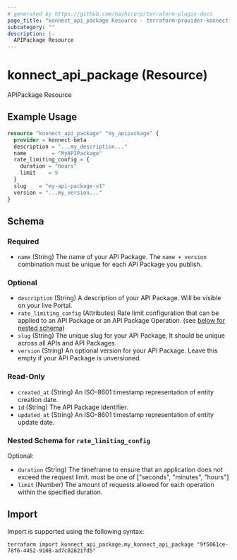 ```yaml
---
# generated by https://github.com/hashicorp/terraform-plugin-docs
page_title: "konnect_api_package Resource - terraform-provider-konnect-beta"
subcategory: ""
description: |-
  APIPackage Resource
---
```


# konnect_api_package (Resource)

APIPackage Resource

## Example Usage

```terraform
resource "konnect_api_package" "my_apipackage" {
  provider = konnect-beta
  description = "...my_description..."
  name        = "MyAPIPackage"
  rate_limiting_config = {
    duration = "hours"
    limit    = 9
  }
  slug    = "my-api-package-v1"
  version = "...my_version..."
}
```

<!-- schema generated by tfplugindocs -->
## Schema

### Required

- `name` (String) The name of your API Package. The `name + version` combination must be unique for each API Package you publish.

### Optional

- `description` (String) A description of your API Package. Will be visible on your live Portal.
- `rate_limiting_config` (Attributes) Rate limit configuration that can be applied to an API Package or an API Package Operation. (see [below for nested schema](#nestedatt--rate_limiting_config))
- `slug` (String) The unique slug for your API Package, It should be unique across all APIs and API Packages.
- `version` (String) An optional version for your API Package. Leave this empty if your API Package is unversioned.

### Read-Only

- `created_at` (String) An ISO-8601 timestamp representation of entity creation date.
- `id` (String) The API Package identifier.
- `updated_at` (String) An ISO-8601 timestamp representation of entity update date.

<a id="nestedatt--rate_limiting_config"></a>
### Nested Schema for `rate_limiting_config`

Optional:

- `duration` (String) The timeframe to ensure that an application does not exceed the request limit. must be one of ["seconds", "minutes", "hours"]
- `limit` (Number) The amount of requests allowed for each operation within the specified duration.

## Import

Import is supported using the following syntax:

```shell
terraform import konnect_api_package.my_konnect_api_package "9f5061ce-78f6-4452-9108-ad7c02821fd5"
```
